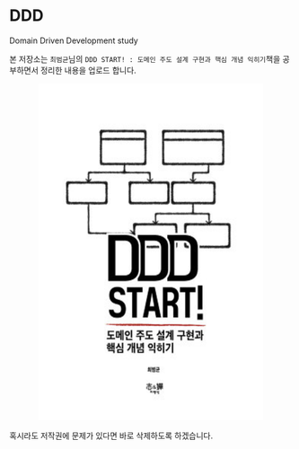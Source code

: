 # DDD
Domain Driven Development study

본 저장소는 `최범균`님의 `DDD START! : 도메인 주도 설계 구현과 핵심 개념 익히기`책을 공부하면서 정리한 내용을 업로드 합니다.

<p align="center"><img src="./image/book_main.jpeg" width="400px" height="600px"></p>


혹시라도 저작권에 문제가 있다면 바로 삭제하도록 하겠습니다.